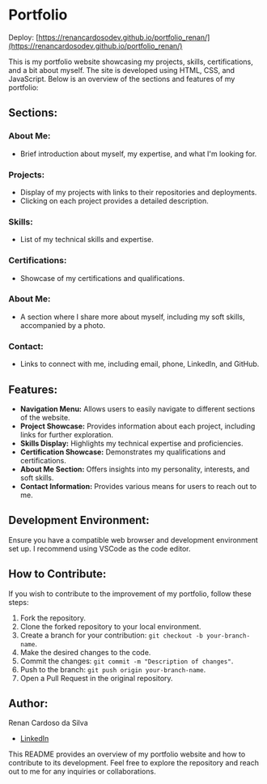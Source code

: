 # Portfolio

Deploy: [https://renancardosodev.github.io/portfolio_renan/](https://renancardosodev.github.io/portfolio_renan/)

This is my portfolio website showcasing my projects, skills, certifications, and a bit about myself. The site is developed using HTML, CSS, and JavaScript. Below is an overview of the sections and features of my portfolio:

## Sections:

### About Me:
- Brief introduction about myself, my expertise, and what I'm looking for.

### Projects:
- Display of my projects with links to their repositories and deployments.
- Clicking on each project provides a detailed description.

### Skills:
- List of my technical skills and expertise.

### Certifications:
- Showcase of my certifications and qualifications.

### About Me:
- A section where I share more about myself, including my soft skills, accompanied by a photo.

### Contact:
- Links to connect with me, including email, phone, LinkedIn, and GitHub.

## Features:

- **Navigation Menu:** Allows users to easily navigate to different sections of the website.
- **Project Showcase:** Provides information about each project, including links for further exploration.
- **Skills Display:** Highlights my technical expertise and proficiencies.
- **Certification Showcase:** Demonstrates my qualifications and certifications.
- **About Me Section:** Offers insights into my personality, interests, and soft skills.
- **Contact Information:** Provides various means for users to reach out to me.

## Development Environment:

Ensure you have a compatible web browser and development environment set up. I recommend using VSCode as the code editor.

## How to Contribute:

If you wish to contribute to the improvement of my portfolio, follow these steps:

1. Fork the repository.
2. Clone the forked repository to your local environment.
3. Create a branch for your contribution: `git checkout -b your-branch-name`.
4. Make the desired changes to the code.
5. Commit the changes: `git commit -m "Description of changes"`.
6. Push to the branch: `git push origin your-branch-name`.
7. Open a Pull Request in the original repository.

## Author:

Renan Cardoso da Silva

- [LinkedIn](https://www.linkedin.com/in/renancardosodev)

This README provides an overview of my portfolio website and how to contribute to its development. Feel free to explore the repository and reach out to me for any inquiries or collaborations.
